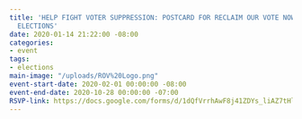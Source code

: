 ```yaml
---
title: 'HELP FIGHT VOTER SUPPRESSION: POSTCARD FOR RECLAIM OUR VOTE NOW UP TO THE
  ELECTIONS'
date: 2020-01-14 21:22:00 -08:00
categories:
- event
tags:
- elections
main-image: "/uploads/ROV%20Logo.png"
event-start-date: 2020-02-01 00:00:00 -08:00
event-end-date: 2020-10-28 00:00:00 -07:00
RSVP-link: https://docs.google.com/forms/d/1dQfVrrhAwF8j41ZDYs_liAZ7tHltRIT9-pWK8RAdAMo/edit
---
```


